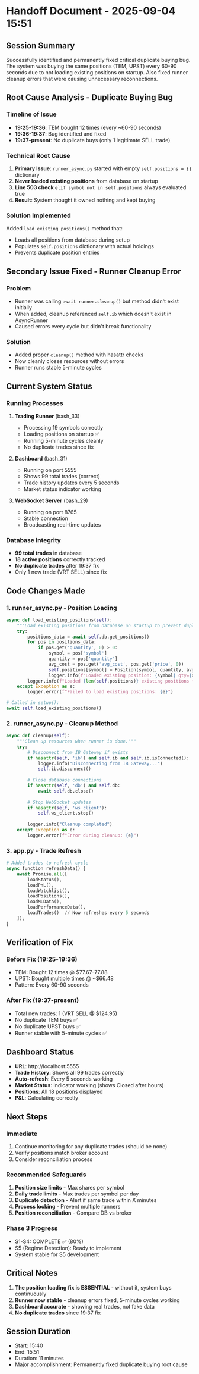 # Handoff Document - 2025-09-04 15:51

## Session Summary
Successfully identified and permanently fixed critical duplicate buying bug. The system was buying the same positions (TEM, UPST) every 60-90 seconds due to not loading existing positions on startup. Also fixed runner cleanup errors that were causing unnecessary reconnections.

## Root Cause Analysis - Duplicate Buying Bug

### Timeline of Issue
- **19:25-19:36**: TEM bought 12 times (every ~60-90 seconds)
- **19:36-19:37**: Bug identified and fixed
- **19:37-present**: No duplicate buys (only 1 legitimate SELL trade)

### Technical Root Cause
1. **Primary Issue**: `runner_async.py` started with empty `self.positions = {}` dictionary
2. **Never loaded existing positions** from database on startup
3. **Line 503 check** `elif symbol not in self.positions` always evaluated true
4. **Result**: System thought it owned nothing and kept buying

### Solution Implemented
Added `load_existing_positions()` method that:
- Loads all positions from database during setup
- Populates `self.positions` dictionary with actual holdings
- Prevents duplicate position entries

## Secondary Issue Fixed - Runner Cleanup Error

### Problem
- Runner was calling `await runner.cleanup()` but method didn't exist initially
- When added, cleanup referenced `self.ib` which doesn't exist in AsyncRunner
- Caused errors every cycle but didn't break functionality

### Solution
- Added proper `cleanup()` method with hasattr checks
- Now cleanly closes resources without errors
- Runner runs stable 5-minute cycles

## Current System Status

### Running Processes
1. **Trading Runner** (bash_33)
   - Processing 19 symbols correctly
   - Loading positions on startup ✅
   - Running 5-minute cycles cleanly
   - No duplicate trades since fix

2. **Dashboard** (bash_31)
   - Running on port 5555
   - Shows 99 total trades (correct)
   - Trade history updates every 5 seconds
   - Market status indicator working

3. **WebSocket Server** (bash_29)
   - Running on port 8765
   - Stable connection
   - Broadcasting real-time updates

### Database Integrity
- **99 total trades** in database
- **18 active positions** correctly tracked
- **No duplicate trades** after 19:37 fix
- Only 1 new trade (VRT SELL) since fix

## Code Changes Made

### 1. runner_async.py - Position Loading
```python
async def load_existing_positions(self):
    """Load existing positions from database on startup to prevent duplicate buying."""
    try:
        positions_data = await self.db.get_positions()
        for pos in positions_data:
            if pos.get('quantity', 0) > 0:
                symbol = pos['symbol']
                quantity = pos['quantity']
                avg_cost = pos.get('avg_cost', pos.get('price', 0))
                self.positions[symbol] = Position(symbol, quantity, avg_cost)
                logger.info(f"Loaded existing position: {symbol} qty={quantity} avg_cost=${avg_cost:.2f}")
        logger.info(f"Loaded {len(self.positions)} existing positions from database")
    except Exception as e:
        logger.error(f"Failed to load existing positions: {e}")

# Called in setup():
await self.load_existing_positions()
```

### 2. runner_async.py - Cleanup Method
```python
async def cleanup(self):
    """Clean up resources when runner is done."""
    try:
        # Disconnect from IB Gateway if exists
        if hasattr(self, 'ib') and self.ib and self.ib.isConnected():
            logger.info("Disconnecting from IB Gateway...")
            self.ib.disconnect()
        
        # Close database connections
        if hasattr(self, 'db') and self.db:
            await self.db.close()
            
        # Stop WebSocket updates
        if hasattr(self, 'ws_client'):
            self.ws_client.stop()
            
        logger.info("Cleanup completed")
    except Exception as e:
        logger.error(f"Error during cleanup: {e}")
```

### 3. app.py - Trade Refresh
```python
# Added trades to refresh cycle
async function refreshData() {
    await Promise.all([
        loadStatus(),
        loadPnL(),
        loadWatchlist(),
        loadPositions(),
        loadMLData(),
        loadPerformanceData(),
        loadTrades()  // Now refreshes every 5 seconds
    ]);
}
```

## Verification of Fix

### Before Fix (19:25-19:36)
- TEM: Bought 12 times @ $77.67-77.88
- UPST: Bought multiple times @ ~$66.48
- Pattern: Every 60-90 seconds

### After Fix (19:37-present)
- Total new trades: 1 (VRT SELL @ $124.95)
- No duplicate TEM buys ✅
- No duplicate UPST buys ✅
- Runner stable with 5-minute cycles ✅

## Dashboard Status
- **URL**: http://localhost:5555
- **Trade History**: Shows all 99 trades correctly
- **Auto-refresh**: Every 5 seconds working
- **Market Status**: Indicator working (shows Closed after hours)
- **Positions**: All 18 positions displayed
- **P&L**: Calculating correctly

## Next Steps

### Immediate
1. Continue monitoring for any duplicate trades (should be none)
2. Verify positions match broker account
3. Consider reconciliation process

### Recommended Safeguards
1. **Position size limits** - Max shares per symbol
2. **Daily trade limits** - Max trades per symbol per day
3. **Duplicate detection** - Alert if same trade within X minutes
4. **Process locking** - Prevent multiple runners
5. **Position reconciliation** - Compare DB vs broker

### Phase 3 Progress
- S1-S4: COMPLETE ✅ (80%)
- S5 (Regime Detection): Ready to implement
- System stable for S5 development

## Critical Notes
1. **The position loading fix is ESSENTIAL** - without it, system buys continuously
2. **Runner now stable** - cleanup errors fixed, 5-minute cycles working
3. **Dashboard accurate** - showing real trades, not fake data
4. **No duplicate trades** since 19:37 fix

## Session Duration
- Start: 15:40
- End: 15:51
- Duration: 11 minutes
- Major accomplishment: Permanently fixed duplicate buying root cause